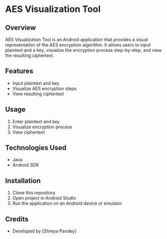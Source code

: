 # AES Visualization Tool

## Overview
AES Visualization Tool is an Android application that provides a visual representation of the AES encryption algorithm. It allows users to input plaintext and a key, visualize the encryption process step-by-step, and view the resulting ciphertext.

## Features
- Input plaintext and key
- Visualize AES encryption steps
- View resulting ciphertext

## Usage
1. Enter plaintext and key
2. Visualize encryption process
3. View ciphertext

## Technologies Used
- Java
- Android SDK

## Installation
1. Clone this repository
2. Open project in Android Studio
3. Run the application on an Android device or emulator

## Credits
- Developed by [Shreya Pandey]

